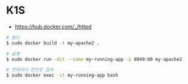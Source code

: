 # K1S
- https://hub.docker.com/_/httpd

```bash
# 빌드
$ sudo docker build -t my-apache2 .

# 실행
$ sudo docker run -dit --name my-running-app -p 8949:80 my-apache2

# 컨테이너 안으로 접속
$ sudo docker exec -it my-running-app bash
```
